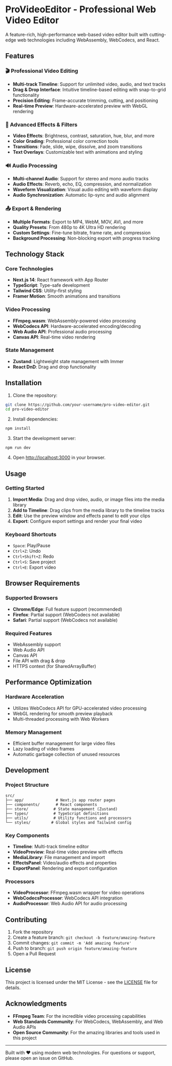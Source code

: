 # ProVideoEditor - Professional Web Video Editor

A feature-rich, high-performance web-based video editor built with cutting-edge web technologies including WebAssembly, WebCodecs, and React.

## Features

### 🎬 Professional Video Editing
- **Multi-track Timeline**: Support for unlimited video, audio, and text tracks
- **Drag & Drop Interface**: Intuitive timeline-based editing with snap-to-grid functionality
- **Precision Editing**: Frame-accurate trimming, cutting, and positioning
- **Real-time Preview**: Hardware-accelerated preview with WebGL rendering

### 🎨 Advanced Effects & Filters
- **Video Effects**: Brightness, contrast, saturation, hue, blur, and more
- **Color Grading**: Professional color correction tools
- **Transitions**: Fade, slide, wipe, dissolve, and zoom transitions
- **Text Overlays**: Customizable text with animations and styling

### 🔊 Audio Processing
- **Multi-channel Audio**: Support for stereo and mono audio tracks
- **Audio Effects**: Reverb, echo, EQ, compression, and normalization
- **Waveform Visualization**: Visual audio editing with waveform display
- **Audio Synchronization**: Automatic lip-sync and audio alignment

### 📤 Export & Rendering
- **Multiple Formats**: Export to MP4, WebM, MOV, AVI, and more
- **Quality Presets**: From 480p to 4K Ultra HD rendering
- **Custom Settings**: Fine-tune bitrate, frame rate, and compression
- **Background Processing**: Non-blocking export with progress tracking

## Technology Stack

### Core Technologies
- **Next.js 14**: React framework with App Router
- **TypeScript**: Type-safe development
- **Tailwind CSS**: Utility-first styling
- **Framer Motion**: Smooth animations and transitions

### Video Processing
- **FFmpeg.wasm**: WebAssembly-powered video processing
- **WebCodecs API**: Hardware-accelerated encoding/decoding
- **Web Audio API**: Professional audio processing
- **Canvas API**: Real-time video rendering

### State Management
- **Zustand**: Lightweight state management with Immer
- **React DnD**: Drag and drop functionality

## Installation

1. Clone the repository:
```bash
git clone https://github.com/your-username/pro-video-editor.git
cd pro-video-editor
```

2. Install dependencies:
```bash
npm install
```

3. Start the development server:
```bash
npm run dev
```

4. Open [http://localhost:3000](http://localhost:3000) in your browser.

## Usage

### Getting Started
1. **Import Media**: Drag and drop video, audio, or image files into the media library
2. **Add to Timeline**: Drag clips from the media library to the timeline tracks
3. **Edit**: Use the preview window and effects panel to edit your clips
4. **Export**: Configure export settings and render your final video

### Keyboard Shortcuts
- `Space`: Play/Pause
- `Ctrl+Z`: Undo
- `Ctrl+Shift+Z`: Redo  
- `Ctrl+S`: Save project
- `Ctrl+E`: Export video

## Browser Requirements

### Supported Browsers
- **Chrome/Edge**: Full feature support (recommended)
- **Firefox**: Partial support (WebCodecs not available)
- **Safari**: Partial support (WebCodecs not available)

### Required Features
- WebAssembly support
- Web Audio API
- Canvas API
- File API with drag & drop
- HTTPS context (for SharedArrayBuffer)

## Performance Optimization

### Hardware Acceleration
- Utilizes WebCodecs API for GPU-accelerated video processing
- WebGL rendering for smooth preview playback
- Multi-threaded processing with Web Workers

### Memory Management
- Efficient buffer management for large video files
- Lazy loading of video frames
- Automatic garbage collection of unused resources

## Development

### Project Structure
```
src/
├── app/              # Next.js app router pages
├── components/       # React components
├── store/           # State management (Zustand)
├── types/           # TypeScript definitions
├── utils/           # Utility functions and processors
└── styles/         # Global styles and Tailwind config
```

### Key Components
- **Timeline**: Multi-track timeline editor
- **VideoPreview**: Real-time video preview with effects
- **MediaLibrary**: File management and import
- **EffectsPanel**: Video/audio effects and properties
- **ExportPanel**: Rendering and export configuration

### Processors
- **VideoProcessor**: FFmpeg.wasm wrapper for video operations
- **WebCodecsProcessor**: WebCodecs API integration
- **AudioProcessor**: Web Audio API for audio processing

## Contributing

1. Fork the repository
2. Create a feature branch: `git checkout -b feature/amazing-feature`
3. Commit changes: `git commit -m 'Add amazing feature'`
4. Push to branch: `git push origin feature/amazing-feature`
5. Open a Pull Request

## License

This project is licensed under the MIT License - see the [LICENSE](LICENSE) file for details.

## Acknowledgments

- **FFmpeg Team**: For the incredible video processing capabilities
- **Web Standards Community**: For WebCodecs, WebAssembly, and Web Audio APIs
- **Open Source Community**: For the amazing libraries and tools used in this project

---

Built with ❤️ using modern web technologies. For questions or support, please open an issue on GitHub.